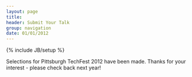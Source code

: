 ```yaml
---
layout: page
title: 
header: Submit Your Talk
group: navigation
date: 01/01/2012
---
```

{% include JB/setup %}

Selections for Pittsburgh TechFest 2012 have been made. Thanks for your interest - please check back next year!
